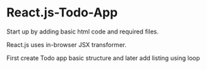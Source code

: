 # React.js-Todo-App

Start up by adding basic html code and required files.

React.js uses in-browser JSX transformer.

First create Todo app basic structure and later add listing using loop
